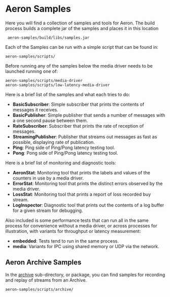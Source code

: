 # Aeron Samples

Here you will find a collection of samples and tools for Aeron. The build process builds a complete
jar of the samples and places it in this location

     aeron-samples/build/libs/samples.jar

Each of the Samples can be run with a simple script that can be found in:

    aeron-samples/scripts/

Before running any of the samples below the media driver needs to be launched running one of:

    aeron-samples/scripts/media-driver
    aeron-samples/scripts/low-latency-media-driver
    
Here is a brief list of the samples and what each tries to do:

- __BasicSubscriber__: Simple subscriber that prints the contents of messages it receives.
- __BasicPublisher__: Simple publisher that sends a number of messages with a one second pause between them.
- __RateSubscriber__: Subscriber that prints the rate of reception of messages.
- __StreamingPublisher__: Publisher that streams out messages as fast as possible, displaying rate of publication.
- __Ping__: Ping side of Ping/Pong latency testing tool.
- __Pong__: Pong side of Ping/Pong latency testing tool.

Here is a brief list of monitoring and diagnostic tools:

- __AeronStat__: Monitoring tool that prints the labels and values of the counters in use by a media driver.
- __ErrorStat__: Monitoring tool that prints the distinct errors observed by the media driver.
- __LossStat__: Monitoring tool that prints a report of loss recorded buy stream.
- __LogInspector__: Diagnostic tool that prints out the contents of a log buffer for a given stream for debugging.

Also included is some performance tests that can run all in the same process for convenience without a media driver,
 or across processes for illustration, with variants for throughput or latency measurement:

- __embedded__: Tests tend to run in the same process.
- __media__: Variants for IPC using shared memory or UDP via the network.

## Aeron Archive Samples

In the [archive](https://github.com/real-logic/aeron/tree/master/aeron-samples/scripts/archive) sub-directory, 
or package, you can find samples for recording and replay of streams from an Archive.

    aeron-samples/scripts/archive/